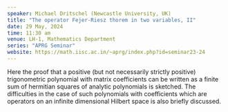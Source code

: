 ```yaml
---
speaker: Michael Dritschel (Newcastle University, UK)
title: "The operator Fejer-Riesz thorem in two variables, II"
date: 29 May, 2024
time: 11:30 am
venue: LH-1, Mathematics Department
series: "APRG Seminar"
website: https://math.iisc.ac.in/~aprg/index.php?id=seminar23-24
---
```


Here the proof that a positive (but not necessarily strictly positive) trigonometric polynomial with matrix coefficients can be written as a finite sum
of hermitian squares of analytic polynomials is sketched. The difficulties in the case of such polynomials with coefficients which are operators on an
infinite dimensional Hilbert space is also briefly discussed.
